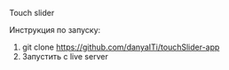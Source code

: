 Touch slider

Инструкция по запуску:

1. git clone https://github.com/danyaITi/touchSlider-app
2. Запустить с live server

